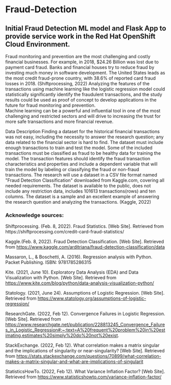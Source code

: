 # Fraud-Detection
## Initial Fraud Detection ML model and Flask App to provide service work in the Red Hat OpenShift Cloud Environment.

Fraud monitoring and prevention are the most challenging and costly financial businesses. For example, in 2018, $24.26 Billion was lost due to payment card fraud. Banks and financial houses try to reduce fraud by investing much money in software development. The United States leads as the most credit fraud-prone country, with 38.6% of reported card fraud losses in 2018. (Shiftprocessing, 2022)
Analyzing the features of the transactions using machine learning like the logistic regression model could statistically significantly identify the fraudulent transactions, and the study results could be used as proof of concept to develop applications in the future for fraud monitoring and prevention.  
Machine learning can be a powerful and influential tool in one of the most challenging and restricted sectors and will drive to increasing the trust for more safe transactions and more financial revenue.

Data Description
	Finding a dataset for the historical financial transactions was not easy, including the necessity to answer the research question; any data related to the financial sector is hard to find. The dataset must include enough transactions to train and test the model.
	Some of the included transactions must be classified as fraud to be healthy data for training the model. The transaction features should identify the fraud transaction characteristics and properties and include a dependent variable that will train the model by labeling or classifying the fraud or non-fraud transactions.
	The research will use a dataset in a CSV file format named "Fraud Detection Classification" downloaded from Kaggle.com, covering all needed requirements.
	The dataset is available to the public, does not include any restriction data, includes 101613 transactions(rows) and ten columns. The dataset is a sample and an excellent example of answering the research question and analyzing the transactions. (Kaggle, 2022)


<h3>Acknowledge sources:</h3>
Shiftprocessing. (Feb. 8, 2022). Fraud Statistics.  [Web Site].  Retrieved from
https://shiftprocessing.com/credit-card-fraud-statistics/

Kaggle.(Feb. 8, 2022). Fraud Detection Classification. [Web Site]. Retrieved from
https://www.kaggle.com/arditriana/fraud-detection-classification/data

Massaron, L., & Boschetti, A. (2016). Regression analysis with Python. Packet Publishing. ISBN: 9781785286315

Kite. (2021, June 10). Exploratory Data Analysis (EDA) and Data Visualization with Python. [Web Site].  Retrieved from
https://www.kite.com/blog/python/data-analysis-visualization-python/

Statology. (2021, June 24). Assumptions of Logistic Regression. [Web Site].  Retrieved from
https://www.statology.org/assumptions-of-logistic-regression/

ResearchGate. (2022, Feb 12). Convergence Failures in Logistic Regression. [Web Site].  Retrieved from https://www.researchgate.net/publication/228813245_Convergence_Failures_in_Logistic_Regression#:~:text=A%20frequent%20problem%20in%20estimating,estimates%20simply%20do%20not%20exist.

StackExchange. (2022, Feb 12). What correlation makes a matrix singular and the implications of singularity or near-singularity? [Web Site].  Retrieved from
https://stats.stackexchange.com/questions/70899/what-correlation-makes-a-matrix-singular-and-what-are-implications-of-singularit

StatisticsHowTo. (2022, Feb 12). What Variance Inflation Factor? [Web Site].  Retrieved from https://www.statisticshowto.com/variance-inflation-factor/

